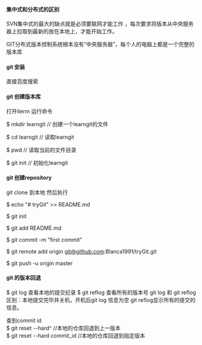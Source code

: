 

####  集中式和分布式的区别  
SVN集中式的最大的缺点就是必须要联网才能工作 ，每次要求将版本从中央服务器上拉取到最新的放在本地上，才能开始工作。

GIT分布式版本控制系统根本没有“中央服务器”，每个人的电脑上都是一个完整的版本库

#### git 安装 
直接百度搜索

####  git 创建版本库
打开iterm 运行命令 

$ mkdir learngit     // 创建一个learngit的文件

$ cd learngit        // 读取learngit

$ pwd				 // 读取当前的文件目录

$ git init          // 初始化learngit

#### git 创建repository 
git clone 到本地
然后执行

$  echo "# tryGit" >> README.md

$  git init

$  git add README.md

$  git commit -m "first commit"

$  git remote add origin git@github.com:Blanca1991/tryGit.git

$  git push -u origin master


#### git 的版本回退
$ git log 查看本地的提交纪录
$ git reflog 查看所有的版本号 
git log 和 git reflog 区别：本地提交完毕并关机，开机后git log 信息为空 git reflog显示所有的提交的信息。

查到commit id  
$ git reset --hard^   //本地的仓库回退到上一版本  
$ git reset --hard commit_id   //本地的仓库回退到指定版本 




